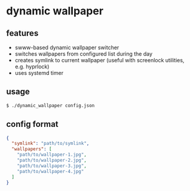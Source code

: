 # dynamic wallpaper

## features

  * swww-based dynamic wallpaper switcher
  * switches wallpapers from configured list during the day
  * creates symlink to current wallpaper (useful with screenlock utilities, e.g. hyprlock)
  * uses systemd timer

## usage

```bash
$ ./dynamic_wallpaper config.json
```

## config format

```json
{
  "symlink": "path/to/symlink",
  "wallpapers": [
    "path/to/wallpaper-1.jpg",
    "path/to/wallpaper-2.jpg",
    "path/to/wallpaper-3.jpg",
    "path/to/wallpaper-4.jpg"
  ]
}
```
